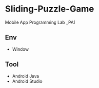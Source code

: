 # Sliding-Puzzle-Game
Mobile App Programming Lab _PA1

## Env
- Window

## Tool
- Android Java
- Android Studio
